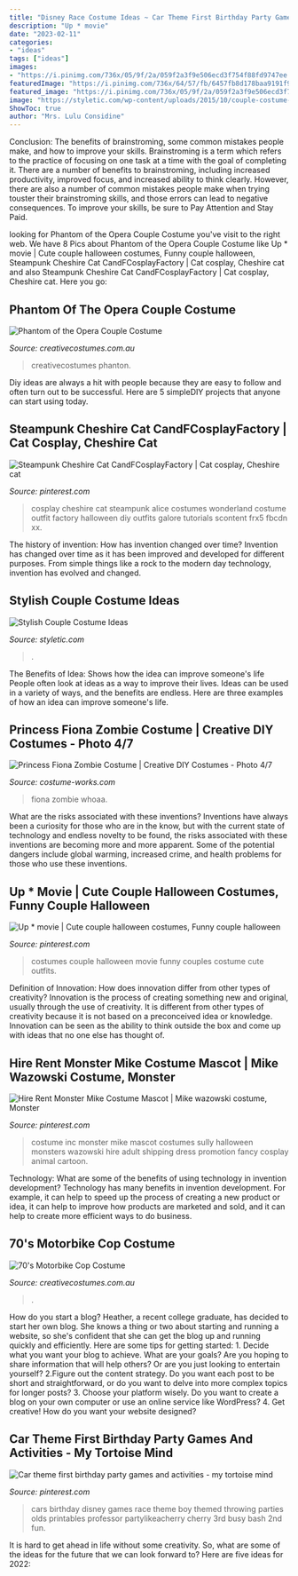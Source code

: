 ```yaml
---
title: "Disney Race Costume Ideas ~ Car Theme First Birthday Party Games And Activities"
description: "Up * movie"
date: "2023-02-11"
categories:
- "ideas"
tags: ["ideas"]
images:
- "https://i.pinimg.com/736x/05/9f/2a/059f2a3f9e506ecd3f754f88fd9747ee.jpg"
featuredImage: "https://i.pinimg.com/736x/64/57/fb/6457fb8d178baa9191f9a652d30bc3fb--mike-from-monsters-inc-costume-hire.jpg"
featured_image: "https://i.pinimg.com/736x/05/9f/2a/059f2a3f9e506ecd3f754f88fd9747ee.jpg"
image: "https://styletic.com/wp-content/uploads/2015/10/couple-costume-ideas/14-couple-costume-ideas.jpg"
ShowToc: true
author: "Mrs. Lulu Considine"
---
```



Conclusion: The benefits of brainstroming, some common mistakes people make, and how to improve your skills.
Brainstroming is a term which refers to the practice of focusing on one task at a time with the goal of completing it. There are a number of benefits to brainstroming, including increased productivity, improved focus, and increased ability to think clearly. However, there are also a number of common mistakes people make when trying touster their brainstroming skills, and those errors can lead to negative consequences. To improve your skills, be sure to Pay Attention and Stay Paid.

	

		
looking for Phantom of the Opera Couple Costume you've visit to the right web. We have 8 Pics about Phantom of the Opera Couple Costume like Up * movie | Cute couple halloween costumes, Funny couple halloween, Steampunk Cheshire Cat CandFCosplayFactory | Cat cosplay, Cheshire cat and also Steampunk Cheshire Cat CandFCosplayFactory | Cat cosplay, Cheshire cat. Here you go:
		
    
## Phantom Of The Opera Couple Costume

<img loading=lazy src="https://www.creativecostumes.com.au/wp-content/uploads/2013/01/Phanton-Christine-706x1024.jpg" onerror="this.onerror=null;this.src='https://tse3.mm.bing.net/th?id=OIP.j9C2NjbE1tPJrgJiiGZ3aAHaKv&amp;pid=15.1';" alt="Phantom of the Opera Couple Costume">

_Source: creativecostumes.com.au_

>creativecostumes phanton. 

	

Diy ideas are always a hit with people because they are easy to follow and often turn out to be successful. Here are 5 simpleDIY projects that anyone can start using today.

    
## Steampunk Cheshire Cat CandFCosplayFactory | Cat Cosplay, Cheshire Cat

<img loading=lazy src="https://i.pinimg.com/736x/00/5f/e4/005fe4d76d935d8d97066f8dbaf90bbc.jpg" onerror="this.onerror=null;this.src='https://tse1.mm.bing.net/th?id=OIP.TvadUuALMGl_Y-MINQMWhQHaL7&amp;pid=15.1';" alt="Steampunk Cheshire Cat CandFCosplayFactory | Cat cosplay, Cheshire cat">

_Source: pinterest.com_

>cosplay cheshire cat steampunk alice costumes wonderland costume outfit factory halloween diy outfits galore tutorials scontent frx5 fbcdn xx. 

	

The history of invention: How has invention changed over time?
Invention has changed over time as it has been improved and developed for different purposes. From simple things like a rock to the modern day technology, invention has evolved and changed.

    
## Stylish Couple Costume Ideas

<img loading=lazy src="https://styletic.com/wp-content/uploads/2015/10/couple-costume-ideas/14-couple-costume-ideas.jpg" onerror="this.onerror=null;this.src='https://tse3.mm.bing.net/th?id=OIP.5eWxGIdwOPKB9GWIwHUfMAHaJ4&amp;pid=15.1';" alt="Stylish Couple Costume Ideas">

_Source: styletic.com_

>. 

	

The Benefits of Idea: Shows how the idea can improve someone's life
People often look at ideas as a way to improve their lives. Ideas can be used in a variety of ways, and the benefits are endless. Here are three examples of how an idea can improve someone's life.

    
## Princess Fiona Zombie Costume | Creative DIY Costumes - Photo 4/7

<img loading=lazy src="https://photos.costume-works.com/full/princess_fiona_zombie5.jpg" onerror="this.onerror=null;this.src='https://tse4.mm.bing.net/th?id=OIP.BBkCZouNnmsz8lFNrBJVYgHaJ3&amp;pid=15.1';" alt="Princess Fiona Zombie Costume | Creative DIY Costumes - Photo 4/7">

_Source: costume-works.com_

>fiona zombie whoaa. 

	

What are the risks associated with these inventions?
Inventions have always been a curiosity for those who are in the know, but with the current state of technology and endless novelty to be found, the risks associated with these inventions are becoming more and more apparent. Some of the potential dangers include global warming, increased crime, and health problems for those who use these inventions.

    
## Up * Movie | Cute Couple Halloween Costumes, Funny Couple Halloween

<img loading=lazy src="https://i.pinimg.com/736x/3e/73/06/3e7306bf0b4ee603a5ce2986524c2967.jpg" onerror="this.onerror=null;this.src='https://tse3.mm.bing.net/th?id=OIP.F-Yqs77pSLcywVitwPF3TAHaMa&amp;pid=15.1';" alt="Up * movie | Cute couple halloween costumes, Funny couple halloween">

_Source: pinterest.com_

>costumes couple halloween movie funny couples costume cute outfits. 

	

Definition of Innovation: How does innovation differ from other types of creativity?
Innovation is the process of creating something new and original, usually through the use of creativity. It is different from other types of creativity because it is not based on a preconceived idea or knowledge. Innovation can be seen as the ability to think outside the box and come up with ideas that no one else has thought of.

    
## Hire Rent Monster Mike Costume Mascot | Mike Wazowski Costume, Monster

<img loading=lazy src="https://i.pinimg.com/736x/64/57/fb/6457fb8d178baa9191f9a652d30bc3fb--mike-from-monsters-inc-costume-hire.jpg" onerror="this.onerror=null;this.src='https://tse3.mm.bing.net/th?id=OIP.1g-umrObaTfE8ts7pPlAlQHaJ6&amp;pid=15.1';" alt="Hire Rent Monster Mike Costume Mascot | Mike wazowski costume, Monster">

_Source: pinterest.com_

>costume inc monster mike mascot costumes sully halloween monsters wazowski hire adult shipping dress promotion fancy cosplay animal cartoon. 

	

Technology: What are some of the benefits of using technology in invention development?
Technology has many benefits in invention development. For example, it can help to speed up the process of creating a new product or idea, it can help to improve how products are marketed and sold, and it can help to create more efficient ways to do business.

    
## 70&#039;s Motorbike Cop Costume

<img loading=lazy src="https://www.creativecostumes.com.au/wp-content/uploads/2015/08/BCP_8568-768x1024.jpg" onerror="this.onerror=null;this.src='https://tse4.mm.bing.net/th?id=OIP.wtxwvq9HcFWrvATa2BnHEQHaJ4&amp;pid=15.1';" alt="70&#039;s Motorbike Cop Costume">

_Source: creativecostumes.com.au_

>. 

	

How do you start a blog?
Heather, a recent college graduate, has decided to start her own blog. She knows a thing or two about starting and running a website, so she's confident that she can get the blog up and running quickly and efficiently. Here are some tips for getting started: 1. Decide what you want your blog to achieve. What are your goals? Are you hoping to share information that will help others? Or are you just looking to entertain yourself? 2.Figure out the content strategy. Do you want each post to be short and straightforward, or do you want to delve into more complex topics for longer posts? 3. Choose your platform wisely. Do you want to create a blog on your own computer or use an online service like WordPress? 4. Get creative! How do you want your website designed?

    
## Car Theme First Birthday Party Games And Activities - My Tortoise Mind

<img loading=lazy src="https://i.pinimg.com/736x/05/9f/2a/059f2a3f9e506ecd3f754f88fd9747ee.jpg" onerror="this.onerror=null;this.src='https://tse1.mm.bing.net/th?id=OIP.NLVUA7GPpiT-GB7CpZXC9QHaLH&amp;pid=15.1';" alt="Car theme first birthday party games and activities - my tortoise mind">

_Source: pinterest.com_

>cars birthday disney games race theme boy themed throwing parties olds printables professor partylikeacherry cherry 3rd busy bash 2nd fun. 

	

It is hard to get ahead in life without some creativity. So, what are some of the ideas for the future that we can look forward to? Here are five ideas for 2022: 

